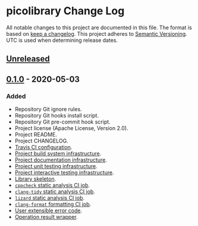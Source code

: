 # picolibrary Change Log
All notable changes to this project are documented in this file.
The format is based on [keep a changelog](https://keepachangelog.com/en/1.0.0/).
This project adheres to [Semantic Versioning](https://semver.org/).
UTC is used when determining release dates.

## [Unreleased](https://github.com/apcountryman/picolibrary/compare/master...develop)

## [0.1.0](https://github.com/apcountryman/picolibrary/compare/0.0.0...0.1.0) - 2020-05-03
### Added
- Repository Git ignore rules.
- Repository Git hooks install script.
- Repository Git pre-commit hook script.
- Project license (Apache License, Version 2.0).
- Project README.
- Project CHANGELOG.
- [Travis CI configuration](https://github.com/apcountryman/picolibrary/issues/1).
- [Project build system infrastructure](https://github.com/apcountryman/picolibrary/issues/8).
- [Project documentation infrastructure](https://github.com/apcountryman/picolibrary/issues/10).
- [Project unit testing infrastructure](https://github.com/apcountryman/picolibrary/issues/11).
- [Project interactive testing infrastructure](https://github.com/apcountryman/picolibrary/issues/12).
- [Library skeleton](https://github.com/apcountryman/picolibrary/issues/18).
- [`cppcheck` static analysis CI job](https://github.com/apcountryman/picolibrary/issues/20).
- [`clang-tidy` static analysis CI job](https://github.com/apcountryman/picolibrary/issues/21).
- [`lizard` static analysis CI job](https://github.com/apcountryman/picolibrary/issues/22).
- [`clang-format` formatting CI job](https://github.com/apcountryman/picolibrary/issues/23).
- [User extensible error code](https://github.com/apcountryman/picolibrary/issues/28).
- [Operation result wrapper](https://github.com/apcountryman/picolibrary/issues/32).
